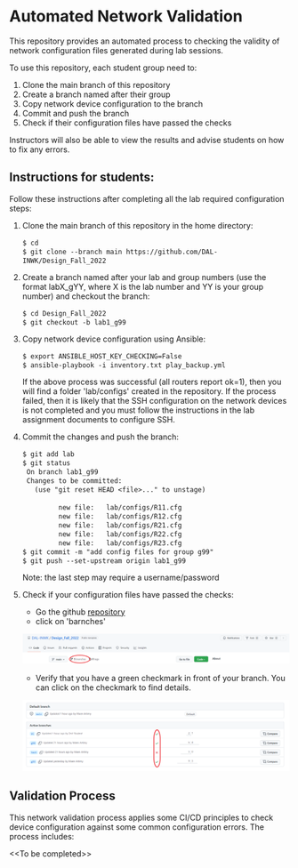 # Automated Network Validation

This repository provides an automated process to checking the validity of network configuration files generated during lab sessions.

To use this repository, each student group need to:

1. Clone the main branch of this repository
2. Create a branch named after their group
3. Copy network device configuration to the branch
4. Commit and push the branch
5. Check if their configuration files have passed the checks

Instructors will also be able to view the results and advise students on how to fix any errors.


## Instructions for students:

Follow these instructions after completing all the lab required configuration steps:

1. Clone the main branch of this repository in the home directory:

   ```
   $ cd
   $ git clone --branch main https://github.com/DAL-INWK/Design_Fall_2022
   ```

2. Create a branch named after your lab and group numbers (use the format labX_gYY, where X is the lab number and YY is your group number) and checkout the branch:

   ```
   $ cd Design_Fall_2022
   $ git checkout -b lab1_g99
   ```

3. Copy network device configuration using Ansible:

   ```
   $ export ANSIBLE_HOST_KEY_CHECKING=False
   $ ansible-playbook -i inventory.txt play_backup.yml
   ```

   If the above process was successful (all routers report ok=1), then you will find a folder 'lab/configs' created in the repository. If the process failed, then it is likely that the SSH configuration on the network devices is not completed and you must follow the instructions in the lab assignment documents to configure SSH.

4. Commit the changes and push the branch:

   ```
   $ git add lab
   $ git status
    On branch lab1_g99
    Changes to be committed:
      (use "git reset HEAD <file>..." to unstage)

            new file:   lab/configs/R11.cfg
            new file:   lab/configs/R12.cfg
            new file:   lab/configs/R21.cfg
            new file:   lab/configs/R22.cfg
            new file:   lab/configs/R23.cfg
   $ git commit -m "add config files for group g99"
   $ git push --set-upstream origin lab1_g99
   ```

   Note: the last step may require a username/password

5. Check if your configuration files have passed the checks:

   - Go the github [repository](https://github.com/DAL-INWK/Design_Fall_2022)
   - click on 'barnches'   

   ![](img/branches.png)

   - Verify that you have a green checkmark in front of your branch. You can click on the checkmark to find details.

   ![](img/checks.png)

## Validation Process

This network validation process applies some CI/CD principles to check device configuration against some common configuration errors. The process includes:

\<<To be completed\>>   
